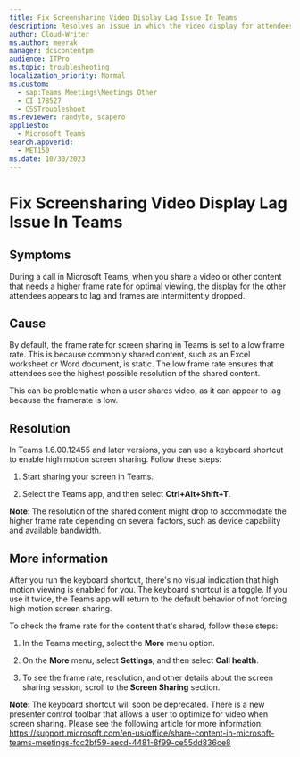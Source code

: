 ```yaml
---
title: Fix Screensharing Video Display Lag Issue In Teams
description: Resolves an issue in which the video display for attendees is of poor quality when screen sharing video during a Teams call.
author: Cloud-Writer
ms.author: meerak
manager: dcscontentpm
audience: ITPro
ms.topic: troubleshooting
localization_priority: Normal
ms.custom: 
  - sap:Teams Meetings\Meetings Other
  - CI 178527
  - CSSTroubleshoot
ms.reviewer: randyto, scapero
appliesto: 
  - Microsoft Teams
search.appverid: 
  - MET150
ms.date: 10/30/2023
---
```

# Fix Screensharing Video Display Lag Issue In Teams

## Symptoms

During a call in Microsoft Teams, when you share a video or other content that needs a higher frame rate for optimal viewing, the display for the other attendees appears to lag and frames are intermittently dropped.

## Cause

By default, the frame rate for screen sharing in Teams is set to a low frame rate. This is because commonly shared content, such as an Excel worksheet or Word document, is static. The low frame rate ensures that attendees see the highest possible resolution of the shared content.

This can be problematic when a user shares video, as it can appear to lag because the framerate is low.

## Resolution

In Teams 1.6.00.12455 and later versions, you can use a keyboard shortcut to enable high motion screen sharing. Follow these steps:

1. Start sharing your screen in Teams.

1. Select the Teams app, and then select **Ctrl+Alt+Shift+T**.

**Note**: The resolution of the shared content might drop to accommodate the higher frame rate depending on several factors, such as device capability and available bandwidth. 

## More information

After you run the keyboard shortcut, there's no visual indication that high motion viewing is enabled for you. The keyboard shortcut is a toggle. If you use it twice, the Teams app will return to the default behavior of not forcing high motion screen sharing.

To check the frame rate for the content that's shared, follow these steps:

1. In the Teams meeting, select the **More** menu option.

1. On the **More** menu, select **Settings**, and then select **Call health**.

1. To see the frame rate, resolution, and other details about the screen sharing session, scroll to the **Screen Sharing** section.

**Note**: The keyboard shortcut will soon be deprecated. There is a new presenter control toolbar that allows a user to optimize for video when screen sharing. Please see the following article for more information:
https://support.microsoft.com/en-us/office/share-content-in-microsoft-teams-meetings-fcc2bf59-aecd-4481-8f99-ce55dd836ce8
